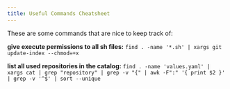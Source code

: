 ```yaml
---
title: Useful Commands Cheatsheet
---
```


These are some commands that are nice to keep track of:

**give execute permissions to all sh files:**
`find . -name '*.sh' | xargs git update-index --chmod=+x`

**list all used repositories in the catalog:**
`find . -name 'values.yaml' | xargs cat | grep "repository" | grep -v "{" | awk -F":" '{ print $2 }' | grep -v '^$' | sort --unique`
